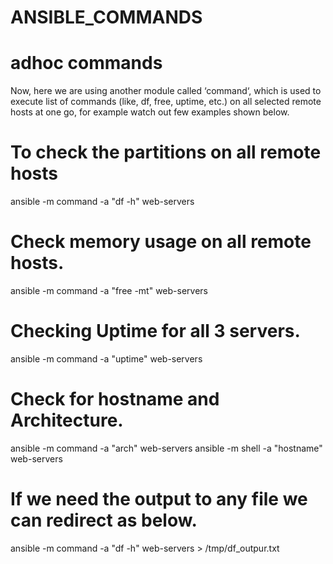 # ANSIBLE_COMMANDS

# adhoc commands
Now, here we are using another module called ‘command‘, which is used to execute list of commands (like, df, free, uptime, etc.) 
on all selected remote hosts at one go, for example watch out few examples shown below.

# To check the partitions on all remote hosts
 ansible -m command -a "df -h" web-servers

#  Check memory usage on all remote hosts.
 ansible -m command -a "free -mt" web-servers

#  Checking Uptime for all 3 servers.
 ansible -m command -a "uptime" web-servers

# Check for hostname and Architecture.

 ansible -m command -a "arch" web-servers
 ansible -m shell -a "hostname" web-servers

#  If we need the output to any file we can redirect as below.
  ansible -m command -a "df -h" web-servers > /tmp/df_outpur.txt
